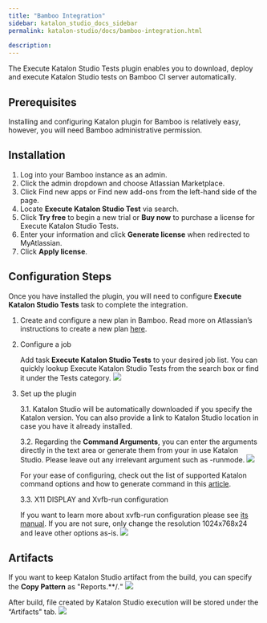 ```yaml
---
title: "Bamboo Integration"
sidebar: katalon_studio_docs_sidebar
permalink: katalon-studio/docs/bamboo-integration.html
    
description:
---
```

The Execute Katalon Studio Tests plugin enables you to download, deploy and execute Katalon Studio tests on Bamboo CI server automatically. 

Prerequisites
-------------

Installing and configuring Katalon plugin for Bamboo is relatively easy, however, you will need Bamboo administrative permission. 

Installation
------------
1. Log into your Bamboo instance as an admin.
2. Click the admin dropdown and choose Atlassian Marketplace.
3. Click Find new apps or Find new add-ons from the left-hand side of the page.
4. Locate **Execute Katalon Studio Test** via search.
5. Click **Try free** to begin a new trial or **Buy now** to purchase a license for Execute Katalon Studio Tests.
6. Enter your information and click **Generate license** when redirected to MyAtlassian.
7. Click **Apply license**.

Configuration Steps
-------------------
Once you have installed the plugin, you will need to configure **Execute Katalon Studio Tests** task to complete the integration. 

1. Create and configure a new plan in Bamboo. Read more on Atlassian’s instructions to create a new plan [here](https://confluence.atlassian.com/bamboo/creating-a-plan-289276868.html).

2. Configure a job 

    Add task **Execute Katalon Studio Tests** to your desired job list. You can quickly lookup Execute Katalon Studio Tests from the search box or find it under the Tests category. 
    ![](../../images/katalon-studio/docs/bamboo-integration/bamboo-tasktypes.png)

3. Set up the plugin
    
    3.1. Katalon Studio will be automatically downloaded if you specify the Katalon version. You can also provide a link to Katalon Studio location in case you have it already installed. 

    3.2. Regarding the **Command Arguments**, you can enter the arguments directly in the text area or generate them from your in use Katalon Studio. Please leave out any irrelevant argument such as -runmode. 
    ![](../../images/katalon-studio/docs/bamboo-integration/bamboo-commandarguments.png)

    For your ease of configuring, check out the list of supported Katalon command options and how to generate command in this [article](https://docs.katalon.com/katalon-studio/docs/console-mode-execution.html#command-builder).

    3.3. X11 DISPLAY and Xvfb-run configuration
    
    If you want to learn more about xvfb-run configuration please see [its manual](http://manpages.ubuntu.com/manpages/xenial/man1/xvfb-run.1.html). If you are not sure, only change the resolution 1024x768x24 and leave other options as-is.
    ![](../../images/katalon-studio/docs/bamboo-integration/bamboo-x11.png)

Artifacts
---------

If you want to keep Katalon Studio artifact from the build, you can specify the **Copy Pattern** as "Reports.**/*.*"
![](../../images/katalon-studio/docs/bamboo-integration/bamboo-artifactdefinition.png)

After build, file created by Katalon Studio execution will be stored under the “Artifacts" tab.
![](../../images/katalon-studio/docs/bamboo-integration/bamboo-viewartifact.png)

